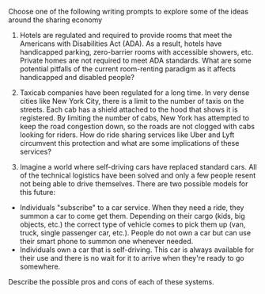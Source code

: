Choose one of the following writing prompts to explore some of the ideas around the sharing economy

1) Hotels are regulated and required to provide rooms that meet the Americans with Disabilities Act (ADA).  As a result, hotels have handicapped parking, zero-barrier rooms with accessible showers, etc.  Private homes are not required to meet ADA standards.  What are some potential pitfalls of the current room-renting paradigm as it affects handicapped and disabled people?

2) Taxicab companies have been regulated for a long time.  In very dense cities like New York City, there is a limit to the number of taxis on the streets.  Each cab has a shield attached to the hood that shows it is registered.  By limiting the number of cabs, New York has attempted to keep the road congestion down, so the roads are not clogged with cabs looking for riders.  How do ride sharing services like Uber and Lyft circumvent this protection and what are some implications of these services?

3) Imagine a world where self-driving cars have replaced standard cars.  All of the technical logistics have been solved and only a few people resent not being able to drive themselves.  There are two possible models for this future:
- Individuals "subscribe" to a car service.  When they need a ride, they summon a car to come get them.  Depending on their cargo (kids, big objects, etc.) the correct type of vehicle comes to pick them up (van, truck, single passenger car, etc.).  People do not own a car but can use their smart phone to summon one whenever needed.
- Individuals own a car that is self-driving.  This car is always available for their use and there is no wait for it to arrive when they're ready to go somewhere.

Describe the possible pros and cons of each of these systems.